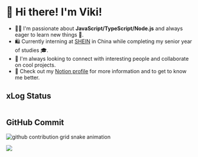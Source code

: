 # 👋 Hi there! I'm Viki!

- 👨‍💻 I'm passionate about **JavaScript/TypeScript/Node.js** and always eager to learn new things 🌟.
- 🛍️ Currently interning at [SHEIN](https://www.sheingroup.com/) in China while completing my senior year of studies 🎓.
- 🤝 I'm always looking to connect with interesting people and collaborate on cool projects.
- 📖 Check out my [Notion profile](https://vmoe.notion.site/vmoe/Viki-1d8789fe217f418094085d3c8f9afb83) for more information and to get to know me better.

## xLog Status

<picture>
  <source media="(prefers-color-scheme: light)" srcset="https://xlog-card.vercel.app/api/viki-8061?theme=light" />
  <source media="(prefers-color-scheme: dark)" srcset="https://xlog-card.vercel.app/api/viki-8061?theme=dark" />
  <img src="https://xlog-card.vercel.app/api/viki-8061?theme=light" alt="" />
</picture>

## GitHub Commit

<picture>
  <source media="(prefers-color-scheme: dark)" srcset="https://proxy.viki.moe/vikiboss/vikiboss/snake/snake-dark.svg?proxy-host=raw.githubusercontent.com">
  <source media="(prefers-color-scheme: light)" srcset="https://proxy.viki.moe/vikiboss/vikiboss/snake/snake.svg?proxy-host=raw.githubusercontent.com">
  <img alt="github contribution grid snake animation" src="https://proxy.viki.moe/vikiboss/vikiboss/snake/snake.svg?proxy-host=raw.githubusercontent.com">
</picture>

![](https://komarev.com/ghpvc/?username=vikiboss&color=orange)
